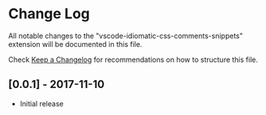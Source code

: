 # Change Log
All notable changes to the "vscode-idiomatic-css-comments-snippets" extension will be documented in this file.

Check [Keep a Changelog](http://keepachangelog.com/) for recommendations on how to structure this file.

## [0.0.1] - 2017-11-10
- Initial release
